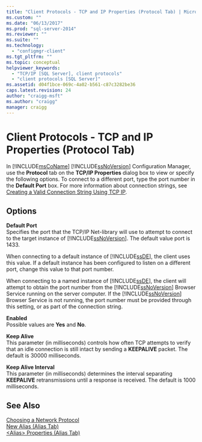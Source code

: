 ```yaml
---
title: "Client Protocols - TCP and IP Properties (Protocol Tab) | Microsoft Docs"
ms.custom: ""
ms.date: "06/13/2017"
ms.prod: "sql-server-2014"
ms.reviewer: ""
ms.suite: ""
ms.technology: 
  - "configmgr-client"
ms.tgt_pltfrm: ""
ms.topic: conceptual
helpviewer_keywords: 
  - "TCP/IP [SQL Server], client protocols"
  - "client protocols [SQL Server]"
ms.assetid: d04f1bce-069c-4a02-b561-c87c3282be36
caps.latest.revision: 24
author: "craigg-msft"
ms.author: "craigg"
manager: craigg
---
```

# Client Protocols - TCP and IP Properties (Protocol Tab)
  In [!INCLUDE[msCoName](../../includes/msconame-md.md)] [!INCLUDE[ssNoVersion](../../includes/ssnoversion-md.md)] Configuration Manager, use the **Protocol** tab on the **TCP/IP Properties** dialog box to view or specify the following options. To connect to a different port, type the port number in the **Default Port** box. For more information about connection strings, see [Creating a Valid Connection String Using TCP IP](../../../2014/tools/configuration-manager/creating-a-valid-connection-string-using-tcp-ip.md).  
  
## Options  
 **Default Port**  
 Specifies the port that the TCP/IP Net-library will use to attempt to connect to the target instance of [!INCLUDE[ssNoVersion](../../includes/ssnoversion-md.md)]. The default value port is 1433.  
  
 When connecting to a default instance of [!INCLUDE[ssDE](../../includes/ssde-md.md)], the client uses this value. If a default instance has been configured to listen on a different port, change this value to that port number.  
  
 When connecting to a named instance of [!INCLUDE[ssDE](../../includes/ssde-md.md)], the client will attempt to obtain the port number from the [!INCLUDE[ssNoVersion](../../includes/ssnoversion-md.md)] Browser Service running on the server computer. If the [!INCLUDE[ssNoVersion](../../includes/ssnoversion-md.md)] Browser Service is not running, the port number must be provided through this setting, or as part of the connection string.  
  
 **Enabled**  
 Possible values are **Yes** and **No**.  
  
 **Keep Alive**  
 This parameter (in milliseconds) controls how often TCP attempts to verify that an idle connection is still intact by sending a **KEEPALIVE** packet. The default is 30000 milliseconds.  
  
 **Keep Alive Interval**  
 This parameter (in milliseconds) determines the interval separating **KEEPALIVE** retransmissions until a response is received. The default is 1000 milliseconds.  
  
## See Also  
 [Choosing a Network Protocol](../../../2014/tools/configuration-manager/choosing-a-network-protocol.md)   
 [New Alias &#40;Alias Tab&#41;](../../../2014/tools/configuration-manager/new-alias-alias-tab.md)   
 [&#60;Alias&#62; Properties &#40;Alias Tab&#41;](../../../2014/tools/configuration-manager/alias-properties-alias-tab.md)  
  
  